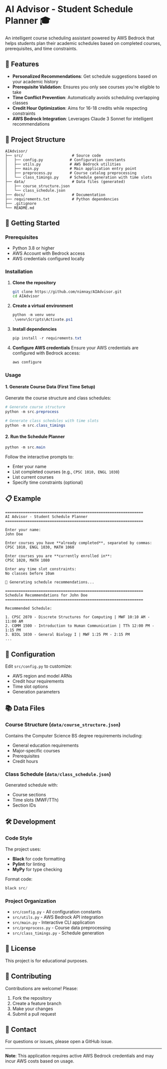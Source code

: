 # AI Advisor - Student Schedule Planner 🎓

An intelligent course scheduling assistant powered by AWS Bedrock that helps students plan their academic schedules based on completed courses, prerequisites, and time constraints.

## 🌟 Features

- **Personalized Recommendations**: Get schedule suggestions based on your academic history
- **Prerequisite Validation**: Ensures you only see courses you're eligible to take
- **Time Conflict Prevention**: Automatically avoids scheduling overlapping classes
- **Credit Hour Optimization**: Aims for 16-18 credits while respecting constraints
- **AWS Bedrock Integration**: Leverages Claude 3 Sonnet for intelligent recommendations

## 📁 Project Structure

```
AIAdvisor/
├── src/                      # Source code
│   ├── config.py            # Configuration constants
│   ├── utils.py             # AWS Bedrock utilities
│   ├── main.py              # Main application entry point
│   ├── preprocess.py        # Course catalog preprocessing
│   └── class_timings.py     # Schedule generation with time slots
├── data/                     # Data files (generated)
│   ├── course_structure.json
│   └── class_schedule.json
├── docs/                     # Documentation
├── requirements.txt          # Python dependencies
├── .gitignore
└── README.md
```

## 🚀 Getting Started

### Prerequisites

- Python 3.8 or higher
- AWS Account with Bedrock access
- AWS credentials configured locally

### Installation

1. **Clone the repository**
   ```bash
   git clone https://github.com/nimnay/AIAdvisor.git
   cd AIAdvisor
   ```

2. **Create a virtual environment**
   ```powershell
   python -m venv venv
   .\venv\Scripts\Activate.ps1
   ```

3. **Install dependencies**
   ```powershell
   pip install -r requirements.txt
   ```

4. **Configure AWS credentials**
   Ensure your AWS credentials are configured with Bedrock access:
   ```powershell
   aws configure
   ```

### Usage

#### 1. Generate Course Data (First Time Setup)

Generate the course structure and class schedules:

```powershell
# Generate course structure
python -m src.preprocess

# Generate class schedules with time slots
python -m src.class_timings
```

#### 2. Run the Schedule Planner

```powershell
python -m src.main
```

Follow the interactive prompts to:
- Enter your name
- List completed courses (e.g., `CPSC 1010, ENGL 1030`)
- List current courses
- Specify time constraints (optional)

## 📋 Example

```
==============================================================
AI Advisor - Student Schedule Planner
==============================================================

Enter your name: 
John Doe

Enter courses you have **already completed**, separated by commas:
CPSC 1010, ENGL 1030, MATH 1060

Enter courses you are **currently enrolled in**:
CPSC 1020, MATH 1080

Enter any time slot constraints:
No classes before 10am

🔄 Generating schedule recommendations...

==============================================================
Schedule Recommendations for John Doe
==============================================================

Recommended Schedule:

1. CPSC 2070 - Discrete Structures for Computing | MWF 10:10 AM - 11:00 AM
2. COMM 1500 - Introduction to Human Communication | TTh 12:00 PM - 1:15 PM
3. BIOL 1030 - General Biology I | MWF 1:25 PM - 2:15 PM
...
```

## 🔧 Configuration

Edit `src/config.py` to customize:

- AWS region and model ARNs
- Credit hour requirements
- Time slot options
- Generation parameters

## 📚 Data Files

### Course Structure (`data/course_structure.json`)
Contains the Computer Science BS degree requirements including:
- General education requirements
- Major-specific courses
- Prerequisites
- Credit hours

### Class Schedule (`data/class_schedule.json`)
Generated schedule with:
- Course sections
- Time slots (MWF/TTh)
- Section IDs

## 🛠️ Development

### Code Style

The project uses:
- **Black** for code formatting
- **Pylint** for linting
- **MyPy** for type checking

Format code:
```powershell
black src/
```

### Project Organization

- `src/config.py` - All configuration constants
- `src/utils.py` - AWS Bedrock API integration
- `src/main.py` - Interactive CLI application
- `src/preprocess.py` - Course data preprocessing
- `src/class_timings.py` - Schedule generation

## 📝 License

This project is for educational purposes.

## 🤝 Contributing

Contributions are welcome! Please:
1. Fork the repository
2. Create a feature branch
3. Make your changes
4. Submit a pull request

## 📧 Contact

For questions or issues, please open a GitHub issue.

---

**Note**: This application requires active AWS Bedrock credentials and may incur AWS costs based on usage.
